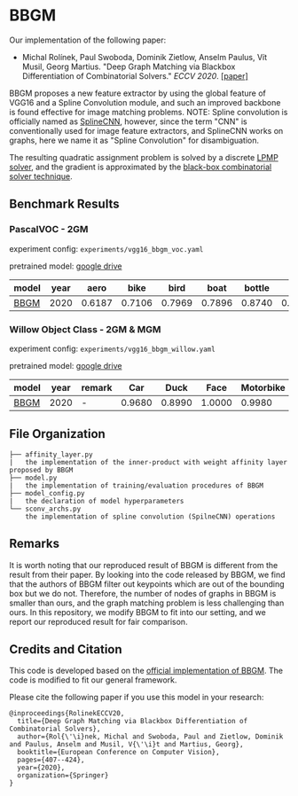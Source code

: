 # BBGM

Our implementation of the following paper:
* Michal Rolínek, Paul Swoboda, Dominik Zietlow, Anselm Paulus, Vít Musil, Georg Martius. "Deep Graph Matching via Blackbox Differentiation of Combinatorial Solvers." _ECCV 2020_. 
    [[paper]](https://www.ecva.net/papers/eccv_2020/papers_ECCV/papers/123730409.pdf)

BBGM proposes a new feature extractor by using the global feature of VGG16 and a Spline Convolution module, and such an improved backbone is found effective for image matching problems. 
NOTE: Spline convolution is officially named as [SplineCNN](https://arxiv.org/abs/1711.08920), however, since the term "CNN" is conventionally used for image feature extractors, and SplineCNN works on graphs, here we name it as "Spline Convolution" for disambiguation.

The resulting quadratic assignment problem is solved by a discrete [LPMP solver](https://github.com/LPMP/LPMP), and the gradient is approximated by the [black-box combinatorial solver technique](https://arxiv.org/abs/1912.02175).

## Benchmark Results
### PascalVOC - 2GM

experiment config: ``experiments/vgg16_bbgm_voc.yaml``

pretrained model: [google drive](https://drive.google.com/file/d/1RxC7daviZf3kz2Nvr76DldR_oMHfNB4h/view?usp=sharing)

| model                  | year | aero   | bike   | bird   | boat   | bottle | bus    | car    | cat    | chair  | cow    | table  | dog    | horse  | mbkie  | person | plant  | sheep  | sofa   | train  | tv     | mean   |
| ---------------------- | ---- | ------ | ------ | ------ | ------ | ------ | ------ | ------ | ------ | ------ | ------ | ------ | ------ | ------ | ------ | ------ | ------ | ------ | ------ | ------ | ------ | ------ |
| [BBGM](/models/BBGM)   | 2020 | 0.6187 | 0.7106 | 0.7969 | 0.7896 | 0.8740 | 0.9401 | 0.8947 | 0.8022 | 0.5676 | 0.7914 | 0.6458 | 0.7892 | 0.7615 | 0.7512 | 0.6519 | 0.9818 | 0.7729 | 0.7701 | 0.9494 | 0.9393 | 0.7899 |

### Willow Object Class - 2GM & MGM

experiment config: ``experiments/vgg16_bbgm_willow.yaml``

pretrained model: [google drive](https://drive.google.com/file/d/1bt8wBeimM0ofm3QWEVOWWKxoIVRfFwi-/view?usp=sharing)

| model                    | year | remark          | Car    | Duck   | Face   | Motorbike | Winebottle | mean   |
| ------------------------ | ---- | --------------- | ------ | ------ | ------ | --------- | ---------- | ------ |
| [BBGM](/models/BBGM)     | 2020 | -               | 0.9680 | 0.8990 | 1.0000 | 0.9980    | 0.9940     | 0.9718 |

## File Organization
```
├── affinity_layer.py
|   the implementation of the inner-product with weight affinity layer proposed by BBGM
├── model.py
|   the implementation of training/evaluation procedures of BBGM
├── model_config.py
|   the declaration of model hyperparameters
└── sconv_archs.py
    the implementation of spline convolution (SpilneCNN) operations
```

## Remarks
It is worth noting that our reproduced result of BBGM is different from the result from their paper. By looking into the code released by BBGM, we find that the authors of BBGM filter out keypoints which are out of the bounding box but we do not. Therefore, the number of nodes of graphs in BBGM is smaller than ours, and the graph matching problem is less challenging than ours. In this repository, we modify BBGM to fit into our setting, and we report our reproduced result for fair comparison.

## Credits and Citation
This code is developed based on the [official implementation of BBGM](https://github.com/martius-lab/blackbox-deep-graph-matching). The code is modified to fit our general framework.

Please cite the following paper if you use this model in your research:
```
@inproceedings{RolinekECCV20,
  title={Deep Graph Matching via Blackbox Differentiation of Combinatorial Solvers},
  author={Rol{\'\i}nek, Michal and Swoboda, Paul and Zietlow, Dominik and Paulus, Anselm and Musil, V{\'\i}t and Martius, Georg},
  booktitle={European Conference on Computer Vision},
  pages={407--424},
  year={2020},
  organization={Springer}
}
```

